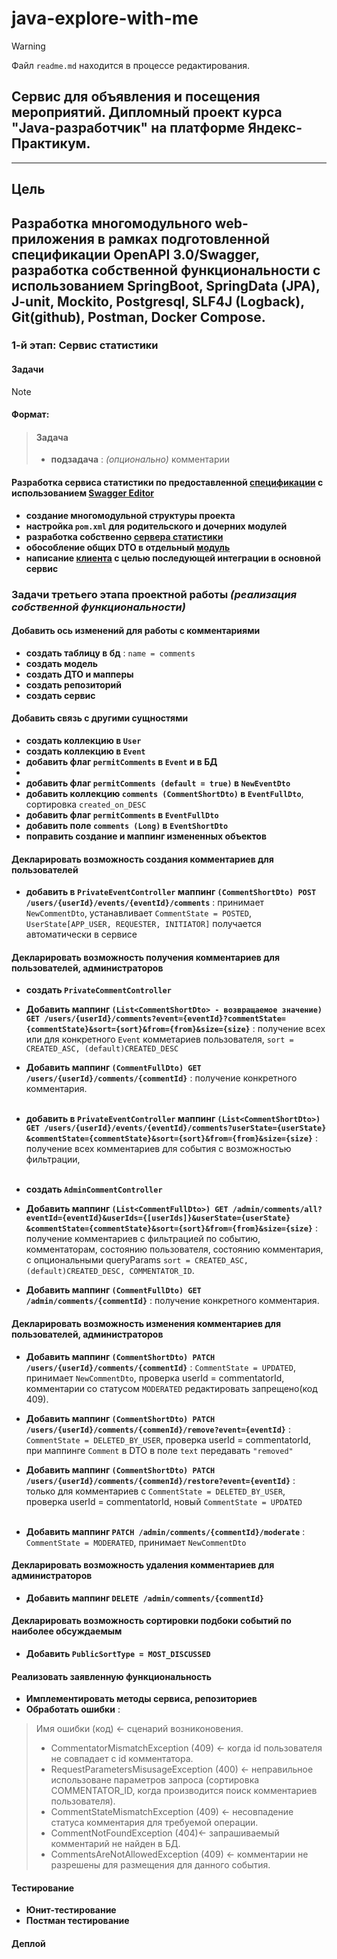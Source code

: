 # java-explore-with-me

> [!WARNING]
> Файл `readme.md` находится в процессе редактирования.

## Сервис для объявления и посещения мероприятий. Дипломный проект курса "Java-разработчик" на платформе Яндекс-Практикум.

---

## Цель

Разработка многомодульного web-приложения в рамках подготовленной спецификации OpenAPI 3.0/Swagger,
разработка собственной функциональности с использованием SpringBoot, SpringData (JPA), J-unit,
Mockito, Postgresql, SLF4J (Logback), Git(github), Postman, Docker Compose.
---
### 1-й этап: Сервис статистики

#### Задачи

>[!NOTE]
>#### Формат:
>
> > #### Задача
> > - **подзадача** : _(опционально)_ комментарии

#### Разработка сервиса статистики по предоставленной [спецификации](/ewm-stats-service-spec.json) с использованием [Swagger Editor](https://editor.swagger.io)
 - **создание многомодульной структуры проекта**
 - **настройка `pom.xml` для родительского и дочерних модулей**
 - **разработка собственно [сервера статистики](/statistics/server)**
 - **обособление общих DTO в отдельный [модуль](/statistics/common-dto-lib)**
 - **написание [клиента](/statistics/client) с целью последующей интеграции в основной сервис**


### Задачи третьего этапа проектной работы _(реализация собственной функциональности)_



#### Добавить ось изменений для работы с комментариями

- **создать таблицу в бд** : `name = comments`
- **создать модель**
- **создать ДТО и мапперы**
- **создать репозиторий**
- **создать сервис**

#### Добавить связь с другими сущностями

- **создать коллекцию в `User`**
- **создать коллекцию в `Event`**
- **добавить флаг `permitComments` в `Event` и в БД**
-
- **добавить флаг `permitComments (default = true)` в `NewEventDto`**
- **добавить коллекцию `comments (СommentShortDto)` в `EventFullDto`**, сортировка `created_on_DESC`
- **добавить флаг `permitComments` в `EventFullDto`**
- **добавить поле `сomments (Long)` в `EventShortDto`**
- **поправить создание и маппинг измененных объектов**

#### Декларировать возможность создания комментариев для пользователей

- **добавить в `PrivateEventController` маппинг `(CommentShortDto) POST /users/{userId}/events/{eventId}/comments`** : 
  принимает `NewCommentDto`, устанавливает `CommentState = POSTED`,
  `UserState[APP_USER, REQUESTER, INITIATOR]` получается автоматически в сервисе

#### Декларировать возможность получения комментариев для пользователей, администраторов

- **создать `PrivateCommentController`**
- **Добавить маппинг `(List<CommentShortDto> - возвращаемое значение)
  GET /users/{userId}/comments?event={eventId}?commentState={commentState}&sort={sort}&from={from}&size={size}`** :
  получение всех или для конкретного `Event` комметариев пользователя, `sort = CREATED_ASC, (default)CREATED_DESC`
- **Добавить маппинг `(CommentFullDto) GET /users/{userId}/comments/{commentId}`** :
  получение конкретного комментария.
  <br><br>

- **добавить в `PrivateEventController` маппинг `(List<CommentShortDto>) 
  GET /users/{userId}/events/{eventId}/comments?userState={userState}
  &commentState={commentState}&sort={sort}&from={from}&size={size}`** :
  получение всех комментариев для события с возможностью фильтрации,
  <br><br>

- **создать `AdminCommentController`**
- **Добавить маппинг `(List<CommentFullDto>)
  GET /admin/comments/all?eventId={eventId}&userIds={[userIds]}&userState={userState}
  &commentState={commentState}&sort={sort}&from={from}&size={size}`** :
  получение комментариев c фильтрацией по событию, комментаторам, состоянию пользователя,
  состоянию комментария, с опциональными queryParams
  `sort = CREATED_ASC, (default)CREATED_DESC, COMMENTATOR_ID`.
- **Добавить маппинг `(CommentFullDto) GET /admin/comments/{commentId}`** :
  получение конкретного комментария.

#### Декларировать возможность изменения комментариев для пользователей, администраторов

- **Добавить маппинг `(CommentShortDto) PATCH /users/{userId}/comments/{commentId}`** : `CommentState = UPDATED`,
  принимает `NewCommentDto`, проверка userId = commentatorId, комментарии со статусом `MODERATED` редактировать запрещено(код 409).
- **Добавить маппинг `(CommentShortDto) PATCH /users/{userId}/comments/{commenId}/remove?event={eventId}`** :
  `CommentState = DELETED_BY_USER`,  проверка userId = commentatorId, при маппинге `Comment` в DTO в поле `text` передавать `"removed"`
- **Добавить маппинг `(CommentShortDto) PATCH /users/{userId}/comments/{commenId}/restore?event={eventId}`** :
  только для комментариев с `CommentState = DELETED_BY_USER`,  проверка userId = commentatorId, новый `CommentState = UPDATED`
  <br><br>

- **Добавить маппинг `PATCH /admin/comments/{commentId}/moderate`** : `CommentState = MODERATED`, принимает `NewCommentDto`

#### Декларировать возможность удаления комментариев для администраторов

- **Добавить маппинг `DELETE /admin/comments/{commentId}`**

#### Декларировать возможность сортировки подбоки событий по наиболее обсуждаемым

- **Добавить `PublicSortType = MOST_DISCUSSED`**

#### Реализовать заявленную функциональность

- **Имплементировать методы сервиса, репозиториев**
- **Обработать ошибки** :
> Имя ошибки (код) <- сценарий возниконовения.<br>
> - CommentatorMismatchException (409) <- когда id пользователя не совпадает с id комментатора.<br>
> - RequestParametersMisusageException (400) <- неправильное использоване параметров запроса 
  (сортировка COMMENTATOR_ID, когда производится поиск комментариев пользователя).<br>
> - CommentStateMismatchException (409) <- несовпадение статуса комментария для требуемой операции.<br>
> - CommentNotFoundException (404)<- запрашиваемый комментарий не найден в БД.<br>
> - CommentsAreNotAllowedException (409) <- комментарии не разрешены для размещения для данного события.

#### Тестирование

- **Юнит-тестирование**
- **Постман тестирование**

#### Деплой